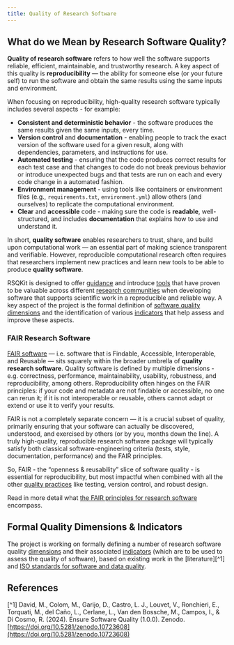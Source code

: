 ```yaml
---
title: Quality of Research Software
---
```


## What do we Mean by Research Software Quality?

**Quality of research software** refers to how well the software supports reliable, efficient, maintainable, and trustworthy research.
A key aspect of this quality is **reproducibility** — the ability for someone else (or your future self) to run the software and obtain the same results using the same inputs and environment.

When focusing on reproducibility, high-quality research software typically includes several aspects - for example:

- **Consistent and deterministic behavior** - the software produces the same results given the same inputs, every time.
- **Version control** and **documentation** - enabling people to track the exact version of the software used for a given result, along with dependencies, parameters, and instructions for use.
- **Automated testing** - ensuring that the code produces correct results for each test case and that changes to code 
do not break previous behavior or introduce unexpected bugs and that tests are run on each and every code change in a automated fashion.
- **Environment management** - using tools like containers or environment files (e.g., `requirements.txt`, `environment.yml`) allow others (and ourselves) to replicate the computational environment.
- **Clear** and **accessible** code - making sure the code is **readable**, well-structured, and includes **documentation** that explains how to use and understand it.

In short, **quality software** enables researchers to trust, share, and build upon computational work — an essential part of making science transparent and verifiable.
However, reproducible computational research often requires that researchers implement new practices and learn new tools to be able to produce **quality software**.

RSQKit is designed to offer [guidance](your_tasks) and introduce [tools](all_tools_and_resources) that have proven to be valuable across different [research communities](research_clusters_and_infrastructures) when developing software that supports scientific work in a reproducible and reliable way.
A key aspect of the project is the formal definition of [software quality dimensions](rs_quality) and the identification of various [indicators](rs_quality) that help assess and improve these aspects.

### FAIR Research Software

[FAIR software][fair-rs] — i.e. software that is Findable, Accessible, Interoperable, and Reusable — sits squarely within the broader umbrella of **quality research software**.
Quality software is defined by multiple dimensions - e.g. correctness, performance, maintainability, usability, robustness, and reproducibility, among others.
Reproducibility often hinges on the FAIR principles: if your code and metadata are not findable or accessible, no one can rerun it; if it is not interoperable or reusable, others cannot adapt or extend or use it to verify your results.

FAIR is not a completely separate concern — it is a crucial subset of quality, primarily ensuring that your software can actually be discovered, understood, and exercised by others (or by you, months down the line).
A truly high-quality, reproducible research software package will typically satisfy both classical software-engineering criteria (tests, style, documentation, performance) and the FAIR principles.

So, FAIR - the “openness & reusability” slice of software quality - is essential for reproducibility, but most impactful when combined with all the other [quality practices](rs_quality) like testing, version control, and robust design.


Read in more detail what [the FAIR principles for research software](/fair_rs) encompass.

## Formal Quality Dimensions & Indicators

The project is working on formally defining a number of research software quality [dimensions](https://w3id.org/everse/i/dimensions/) and their associated [indicators](https://w3id.org/everse/i/indicators) (which are to be used to assess the quality of software), based on existing work in the [literature][^1] and [ISO standards for software and data quality](https://iso25000.com/index.php/en/).

## References

[^1] David, M., Colom, M., Garijo, D., Castro, L.
J., Louvet, V., Ronchieri, E., Torquati, M., del Caño, L., Cerlane, L., Van den Bossche, M., Campos, I., & Di Cosmo, R.
(2024).
Ensure Software Quality (1.0.0).
Zenodo.
[https://doi.org/10.5281/zenodo.10723608](https://doi.org/10.5281/zenodo.10723608)

[fair-rs]: https://www.nature.com/articles/s41597-022-01710-x
